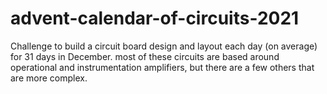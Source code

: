 # advent-calendar-of-circuits-2021
Challenge to build a circuit board design and layout each day (on average) for 31 days in December. most of these circuits are based around operational and instrumentation amplifiers, but there are a few others that are more complex.
